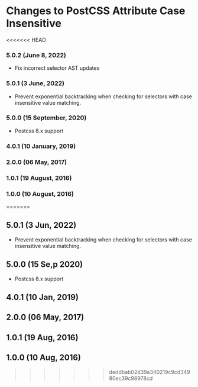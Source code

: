 # Changes to PostCSS Attribute Case Insensitive

<<<<<<< HEAD
### 5.0.2 (June 8, 2022)

- Fix incorrect selector AST updates

### 5.0.1 (3 June, 2022)

- Prevent exponential backtracking when checking for selectors with case insensitive value matching.

### 5.0.0 (15 September, 2020)

- Postcss 8.x support

### 4.0.1 (10 January, 2019)

### 2.0.0 (06 May, 2017)

### 1.0.1 (19 August, 2016)

### 1.0.0 (10 August, 2016)
=======
## 5.0.1 (3 Jun, 2022)

- Prevent exponential backtracking when checking for selectors with case insensitive value matching.

## 5.0.0 (15 Se,p 2020)

- Postcss 8.x support

## 4.0.1 (10 Jan, 2019)

## 2.0.0 (06 May, 2017)

## 1.0.1 (19 Aug, 2016)

## 1.0.0 (10 Aug, 2016)
>>>>>>> deddbab02d39a340219c9cd34980ec39c98978cd

